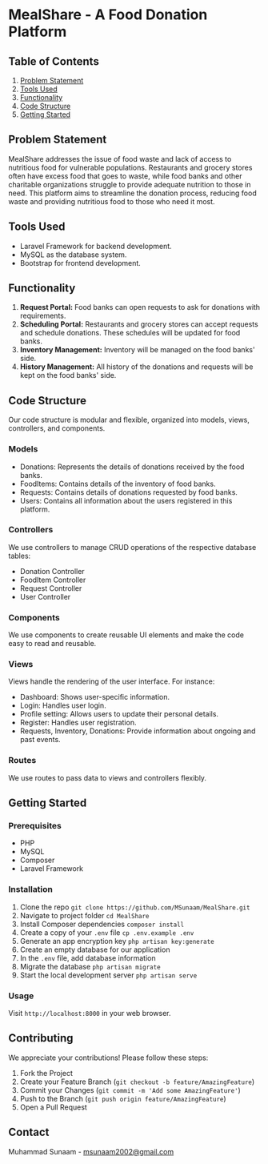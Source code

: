 # MealShare - A Food Donation Platform

## Table of Contents
1. [Problem Statement](#problem-statement)
2. [Tools Used](#tools-used)
3. [Functionality](#functionality)
4. [Code Structure](#code-structure)
5. [Getting Started](#getting-started)

## Problem Statement
MealShare addresses the issue of food waste and lack of access to nutritious food for vulnerable populations. Restaurants and grocery stores often have excess food that goes to waste, while food banks and other charitable organizations struggle to provide adequate nutrition to those in need. This platform aims to streamline the donation process, reducing food waste and providing nutritious food to those who need it most.

## Tools Used
- Laravel Framework for backend development.
- MySQL as the database system.
- Bootstrap for frontend development.

## Functionality
1. **Request Portal:** Food banks can open requests to ask for donations with requirements.
2. **Scheduling Portal:** Restaurants and grocery stores can accept requests and schedule donations. These schedules will be updated for food banks.
3. **Inventory Management:** Inventory will be managed on the food banks' side.
4. **History Management:** All history of the donations and requests will be kept on the food banks' side.

## Code Structure
Our code structure is modular and flexible, organized into models, views, controllers, and components.

### Models
- Donations: Represents the details of donations received by the food banks.
- FoodItems: Contains details of the inventory of food banks.
- Requests: Contains details of donations requested by food banks.
- Users: Contains all information about the users registered in this platform.

### Controllers
We use controllers to manage CRUD operations of the respective database tables:
- Donation Controller
- FoodItem Controller
- Request Controller
- User Controller

### Components
We use components to create reusable UI elements and make the code easy to read and reusable.

### Views
Views handle the rendering of the user interface. For instance:
- Dashboard: Shows user-specific information.
- Login: Handles user login.
- Profile setting: Allows users to update their personal details.
- Register: Handles user registration.
- Requests, Inventory, Donations: Provide information about ongoing and past events.

### Routes
We use routes to pass data to views and controllers flexibly.

## Getting Started
### Prerequisites
- PHP
- MySQL
- Composer
- Laravel Framework

### Installation
1. Clone the repo `git clone https://github.com/MSunaam/MealShare.git`
2. Navigate to project folder `cd MealShare`
3. Install Composer dependencies `composer install`
4. Create a copy of your `.env` file `cp .env.example .env`
5. Generate an app encryption key `php artisan key:generate`
6. Create an empty database for our application
7. In the `.env` file, add database information
8. Migrate the database `php artisan migrate`
9. Start the local development server `php artisan serve`

### Usage
Visit `http://localhost:8000` in your web browser.

## Contributing
We appreciate your contributions! Please follow these steps:
1. Fork the Project
2. Create your Feature Branch (`git checkout -b feature/AmazingFeature`)
3. Commit your Changes (`git commit -m 'Add some AmazingFeature'`)
4. Push to the Branch (`git push origin feature/AmazingFeature`)
5. Open a Pull Request

## Contact
Muhammad Sunaam - msunaam2002@gmail.com
